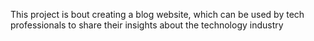 This project is bout creating  a blog website, which can be used by tech professionals to share their insights about the technology industry

